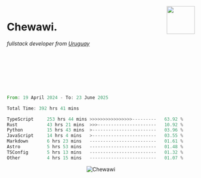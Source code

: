 <img align="right" width="75px" src="https://cdn.discordapp.com/emojis/951914063808565309.webp?name=rivowo" />

# Chewawi.
*fullstack developer from [Uruguay](https://es.wikipedia.org/wiki/Uruguay )*


<br/>

<br/>

<!--<p align="center"><a href="https://discord.com/users/852970774067544165" target="_blank" rel="noopener"><img width=600 src="https://lanyard.cnrad.dev/api/852970774067544165" alt="Chewawi"></a><p/> -->
  
<br/>

<!--<p align="center">&nbsp;<img align="center" src="https://github-readme-stats.vercel.app/api?username=chewawi&show_icons=true&locale=en" alt="noraa08" /></p> -->

<br/>
<br/>
<br/>

<!--START_SECTION:waka-->

```rust
From: 19 April 2024 - To: 23 June 2025

Total Time: 392 hrs 41 mins

TypeScript     253 hrs 44 mins >>>>>>>>>>>>>>>>---------   63.92 %
Rust           43 hrs 21 mins  >>>----------------------   10.92 %
Python         15 hrs 43 mins  >------------------------   03.96 %
JavaScript     14 hrs 4 mins   >------------------------   03.55 %
Markdown       6 hrs 23 mins   -------------------------   01.61 %
Astro          5 hrs 53 mins   -------------------------   01.48 %
TSConfig       5 hrs 13 mins   -------------------------   01.32 %
Other          4 hrs 15 mins   -------------------------   01.07 %
```

<!--END_SECTION:waka-->

<p align="center"> <img src="https://komarev.com/ghpvc/?username=Chewawi&label=Profile%20views&color=0e75b6&style=flat" alt="Chewawi" /> </p>
